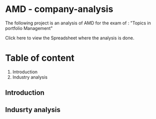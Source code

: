 # AMD - company-analysis

The following project is an analysis of AMD for the exam of : "Topics in portfolio Management"

Click here to view the Spreadsheet where the analysis is done.

# Table of content
1. Introduction
2. Industry analysis

## Introduction
## Indusrty analysis


